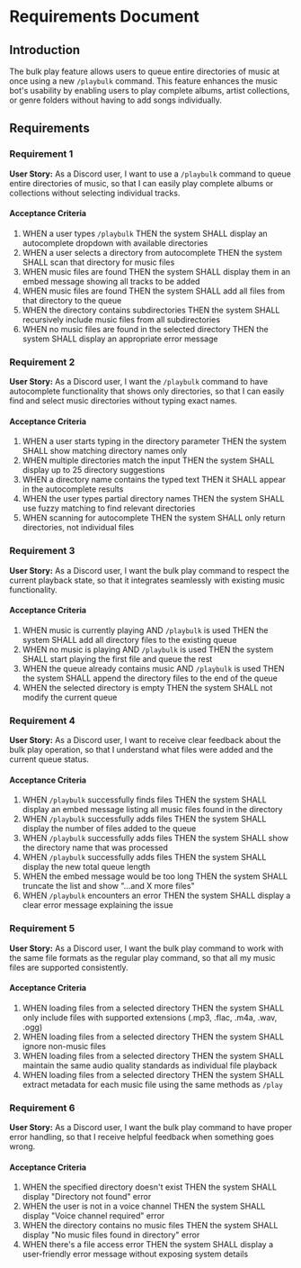 # Requirements Document

## Introduction

The bulk play feature allows users to queue entire directories of music at once using a new `/playbulk` command. This feature enhances the music bot's usability by enabling users to play complete albums, artist collections, or genre folders without having to add songs individually.

## Requirements

### Requirement 1

**User Story:** As a Discord user, I want to use a `/playbulk` command to queue entire directories of music, so that I can easily play complete albums or collections without selecting individual tracks.

#### Acceptance Criteria

1. WHEN a user types `/playbulk` THEN the system SHALL display an autocomplete dropdown with available directories
2. WHEN a user selects a directory from autocomplete THEN the system SHALL scan that directory for music files
3. WHEN music files are found THEN the system SHALL display them in an embed message showing all tracks to be added
4. WHEN music files are found THEN the system SHALL add all files from that directory to the queue
5. WHEN the directory contains subdirectories THEN the system SHALL recursively include music files from all subdirectories
6. WHEN no music files are found in the selected directory THEN the system SHALL display an appropriate error message

### Requirement 2

**User Story:** As a Discord user, I want the `/playbulk` command to have autocomplete functionality that shows only directories, so that I can easily find and select music directories without typing exact names.

#### Acceptance Criteria

1. WHEN a user starts typing in the directory parameter THEN the system SHALL show matching directory names only
2. WHEN multiple directories match the input THEN the system SHALL display up to 25 directory suggestions
3. WHEN a directory name contains the typed text THEN it SHALL appear in the autocomplete results
4. WHEN the user types partial directory names THEN the system SHALL use fuzzy matching to find relevant directories
5. WHEN scanning for autocomplete THEN the system SHALL only return directories, not individual files

### Requirement 3

**User Story:** As a Discord user, I want the bulk play command to respect the current playback state, so that it integrates seamlessly with existing music functionality.

#### Acceptance Criteria

1. WHEN music is currently playing AND `/playbulk` is used THEN the system SHALL add all directory files to the existing queue
2. WHEN no music is playing AND `/playbulk` is used THEN the system SHALL start playing the first file and queue the rest
3. WHEN the queue already contains music AND `/playbulk` is used THEN the system SHALL append the directory files to the end of the queue
4. WHEN the selected directory is empty THEN the system SHALL not modify the current queue

### Requirement 4

**User Story:** As a Discord user, I want to receive clear feedback about the bulk play operation, so that I understand what files were added and the current queue status.

#### Acceptance Criteria

1. WHEN `/playbulk` successfully finds files THEN the system SHALL display an embed message listing all music files found in the directory
2. WHEN `/playbulk` successfully adds files THEN the system SHALL display the number of files added to the queue
3. WHEN `/playbulk` successfully adds files THEN the system SHALL show the directory name that was processed
4. WHEN `/playbulk` successfully adds files THEN the system SHALL display the new total queue length
5. WHEN the embed message would be too long THEN the system SHALL truncate the list and show "...and X more files"
6. WHEN `/playbulk` encounters an error THEN the system SHALL display a clear error message explaining the issue

### Requirement 5

**User Story:** As a Discord user, I want the bulk play command to work with the same file formats as the regular play command, so that all my music files are supported consistently.

#### Acceptance Criteria

1. WHEN loading files from a selected directory THEN the system SHALL only include files with supported extensions (.mp3, .flac, .m4a, .wav, .ogg)
2. WHEN loading files from a selected directory THEN the system SHALL ignore non-music files
3. WHEN loading files from a selected directory THEN the system SHALL maintain the same audio quality standards as individual file playback
4. WHEN loading files from a selected directory THEN the system SHALL extract metadata for each music file using the same methods as `/play`

### Requirement 6

**User Story:** As a Discord user, I want the bulk play command to have proper error handling, so that I receive helpful feedback when something goes wrong.

#### Acceptance Criteria

1. WHEN the specified directory doesn't exist THEN the system SHALL display "Directory not found" error
2. WHEN the user is not in a voice channel THEN the system SHALL display "Voice channel required" error
3. WHEN the directory contains no music files THEN the system SHALL display "No music files found in directory" error
4. WHEN there's a file access error THEN the system SHALL display a user-friendly error message without exposing system details